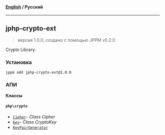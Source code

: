 #### [English](README.md) / **Русский**

---

## jphp-crypto-ext
> версия 1.0.0, создано с помощью JPPM v0.2.0

Crypto Library.

### Установка
```
jppm add jphp-crypto-ext@1.0.0
```

### АПИ
**Классы**

#### `php\crypto`

- [`Cipher`](https://github.com/jphp-compiler/jphp/blob/master/exts/jphp-crypto-ext/api-docs/classes/php/crypto/Cipher.ru.md)- _Class Cipher_
- [`Key`](https://github.com/jphp-compiler/jphp/blob/master/exts/jphp-crypto-ext/api-docs/classes/php/crypto/Key.ru.md)- _Class CryptoKey_
- [`KeyPairGenerator`](https://github.com/jphp-compiler/jphp/blob/master/exts/jphp-crypto-ext/api-docs/classes/php/crypto/KeyPairGenerator.ru.md)